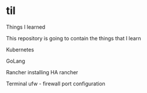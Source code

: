 # til
Things I learned

This repository is going to contain the things that I learn

Kubernetes

GoLang

Rancher 
  installing HA rancher

Terminal
  ufw - firewall port configuration
